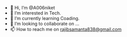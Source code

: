 - 👋 Hi, I’m @A006niket
- 👀 I’m interested in Tech.
- 🌱 I’m currently learning Coading.
- 💞️ I’m looking to collaborate on ...
- 📫 How to reach me on rajibsamanta838@gmail.com

<!---
A006niket/A006niket is a ✨ special ✨ repository because its `README.md` (this file) appears on your GitHub profile.
You can click the Preview link to take a look at your changes.
--->
